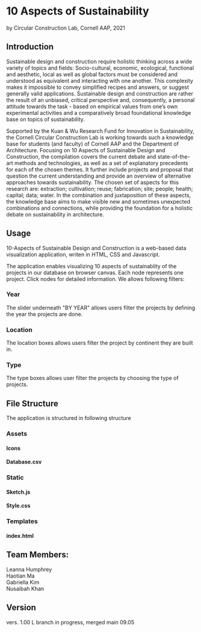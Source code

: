 # 10 Aspects of Sustainability
by Circular Construction Lab, Cornell AAP, 2021

## Introduction
Sustainable design and construction require holistic thinking across a wide variety of topics and fields: Socio-cultural, economic, ecological, functional and aesthetic, local as well as global factors must be considered and understood as equivalent and interacting with one another. This complexity makes it impossible to convey simplified recipes and answers, or suggest generally valid applications. Sustainable design and construction are rather the result of an unbiased, critical perspective and, consequently, a personal attitude towards the task - based on empirical values from one’s own experimental activities and a comparatively broad foundational knowledge base on topics of sustainability.

Supported by the Kuan & Wu Research Fund for Innovation in Sustainability, the Cornell Circular Construction Lab is working towards such a knowledge base for students (and faculty) of Cornell AAP and the Department of Architecture. Focusing on 10 Aspects of Sustainable Design and Construction, the compilation covers the current debate and state-of-the-art methods and technologies, as well as a set of explanatory precedents for each of the chosen themes. It further include projects and proposal that question the current understanding and provide an overview of alternative approaches towards sustainability. The chosen set of aspects for this research are: extraction; cultivation; reuse; fabrication; site; people; health; capital; data; water. In the combination and juxtaposition of these aspects, the knowledge base aims to make visible new and sometimes unexpected combinations and connections, while providing the foundation for a holistic debate on sustainability in architecture.

## Usage
10-Aspects of Sustainable Design and Construction is a web-based data visualization application, writen in HTML, CSS and Javascript. 

The application enables visualizing 10 aspects of sustainablity of the projects in our database on browser canvas. Each node represents one project. Click nodes for detailed information. We allows following filters:

### Year
The slider underneath "BY YEAR" allows users filter the projects by defining the year the projects are done.

### Location
The location boxes allows users filter the project by continent they are built in.

### Type
The type boxes allows user filter the projects by choosing the type of projects.

## File Structure
The application is structured in following structure

### Assets

#### Icons

#### Database.csv

### Static

#### Sketch.js

#### Style.css

### Templates

#### index.html

## Team Members:
Leanna Humphrey\
Haotian Ma\
Gabriella Kim\
Nusaibah Khan

## Version
vers. 1.00
L branch in progress, merged main 09.05

